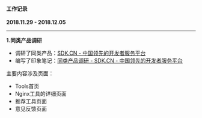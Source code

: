 #### 工作记录
**2018.11.29 - 2018.12.05**

---

**1.同类产品调研**
- 调研了同类产品：[SDK.CN - 中国领先的开发者服务平台](https://sdk.cn/)
- 编写了印象笔记：[同类产品调研 - SDK.CN - 中国领先的开发者服务平台](https://app.yinxiang.com/shard/s68/nl/14888737/2c5d7625-679d-4474-9f7e-5a585f821c78)

主要内容涉及页面：
- Tools首页
- Nginx工具的详细页面
- 推荐工具页面
- 意见反馈页面